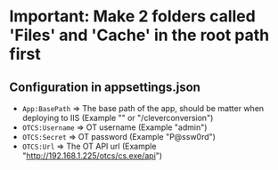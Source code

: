 # Important: Make 2 folders called 'Files' and 'Cache' in the root path first
## Configuration in appsettings.json
- `App:BasePath` => The base path of the app, should be matter when deploying to IIS (Example "" or "/cleverconversion")
- `OTCS:Username` => OT username (Example "admin")
- `OTCS:Secret` => OT password (Example "P@ssw0rd")
- `OTCS:Url` => The OT API url (Example "http://192.168.1.225/otcs/cs.exe/api")